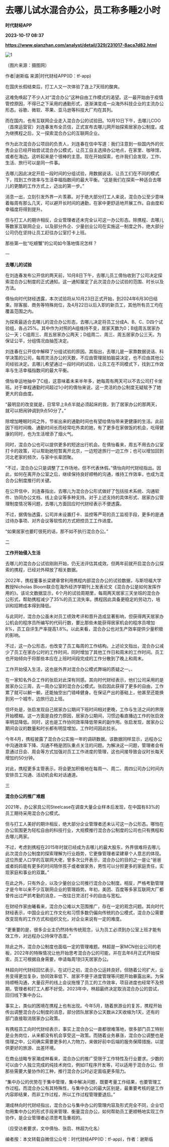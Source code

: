 # 去哪儿试水混合办公，员工称多睡2小时
**时代财经APP**

**2023-10-17 08:37**

**https://www.qianzhan.com/analyst/detail/329/231017-8aca7d82.html**

![1](https://img3.qianzhan.com/news/202310/17/20231017-8f2a6a5fbbc4d81f_760x5000.jpg)

（图片来源：摄图网）

作者|谢斯临 来源|时代财经APP(ID：tf-app)

在国庆长假结束后，打工人又一次体验了连上7天班的酸爽。

这难免唤起了不少人对“混合办公”这种自由工作模式的渴望。这一最开始由于疫情管控原因，不得已之下采用的通勤形式，逐渐演变成一众海外科技企业的主流办公形态。谷歌、微软、苹果、亚马逊等科技大厂均在其列。

而在国内，也有互联网企业走入混合办公的试验田。10月10日下午，去哪儿COO（首席运营官）刘连春发布全员信，正式宣布去哪儿网开始探索居家办公制度。成为继携程之后，又一探索混合办公的互联网企业。

作为此次混合办公项目的负责人，刘连春在信中写道：我们注意到一些国内外的优秀企业已经开始尝试混合办公模式，让员工自主选择办公地点，在家里、咖啡馆，或者在海边。这听起来是个很棒的主意。现在开始探索，也许我们会发现，工作、生活、旅行可以是同一件事。

去哪儿因此决定开启一段时间的分组试验，用数据说话，让员工们在不同的模式下，找到工作效率与生活幸福指数间的最大平衡。“这是我们在探索一种适合去哪儿的更酷的工作方式上，迈出的第一步。”

消息一出，立刻引发外界一片羡慕。对于绝大部分打工人来说，混合办公至少意味着每周有那么几天，可以避开长时间的通勤，在家中更舒适地开展工作。自由度和幸福度将得到提升。

但与打工人的期许相反，企业管理者还未完全认可这一办公形态。除携程、去哪儿等数家互联网企业，以及部分外企、少量创业公司在实施这一制度之外，绝大部分公司仍在坚持让员工赶往办公室打卡上班。

那些第一批“吃螃蟹”的公司如今落地情况怎样？

一

**去哪儿的试验**

在刘连春发布公开信的两天前，10月8日下午，去哪儿员工倩怡收到了公司决定探索混合办公制度的正式通知。这一通知厘定了此次混合办公试验的范围、时长以及方法。

倩怡向时代财经透露，本次试验将从10月23日正式开始，到2024年6月30日结束。除客服、商务等特殊岗位，及4月22日以后入职的新员工，其他所有员工均在覆盖范围之内。

为探索最适合去哪儿的混合办公形态，去哪儿决定将员工分成A、B、C、D四个试验组，各占25%。其中作为对照的A组维持不变，居家天数为0；B组周五居家办公一天；C组周三、周五居家办公两天；D组周二、周三、周五居家办公三天。为保证公平，分组情况由抽签决定。

刘连春在公开信中解释了分组试验的原因。其指出，去哪儿是一家靠数据说话、科学决策的公司，每周灵活办公的天数，不应由管理层拍脑袋决定，也不应由其他公司经验决定。去哪儿希望通过一段时间的试验，让员工在不同模式下，找到工作效率与生活幸福指数间的最大平衡。

倩怡幸运地抽中了C组，这意味着未来半年多，她每周有两天可以不去公司打卡坐班。对于单程通勤时间超过1小时的倩怡来说，这一灵活的办公制度无疑赋予了她更大的自由度。

“最明显的改变就是，日常早上8点半就必须起床的我，到了居家办公的那两天，就可以把闹钟调到9点50分了。”

除增加睡眠时间之外，节省出来的通勤时间也有望给倩怡带来更健康的生活。此前因下班时间晚、通勤时间长而经常吃外卖的她，有了更多在家做饭的机会，吃得健康的同时，也为生活增添了烟火气。

同时，混合办公也可以提供更多的短途出行机会。在倩怡看来，周五不用去办公室打卡的政策，可以帮助她短暂离开北京，一边短途旅行一边工作；也可以增加回到河北老家的频次，与家中长辈团聚。

“不过，混合办公只是调整了工作场地，但不代表休假。”倩怡向时代财经指出。因此，如何在离开办公室之后，继续保持良好顺畅的沟通，维持工作效率，也成为混合办公制度推行的关键。

在公开信中，刘连春指出，去哪儿为混合办公形式做好了包括技术系统、沟通软件、协同办公文档、线上会议等多种支持。对于上述支持的具体形式、居家办公管理制度情况等问题，去哪儿方面回应时代财经表示不便透露。

不过，据倩怡透露，公司并未设置打卡、监控等严苛的员工监视手段，更多的是通过待办事项、对齐会议等软性的方式把控员工工作进度。

“如果居家也要盯很死的话，那不如不执行混合办公。”

二

**工作开始侵入生活**

去哪儿的混合办公试验刚刚开始，仍无法评估其成效。但两年前就开启混合办公探索的携程，已经对外释放了相关数据。

2022年，携程董事长梁建章曾利用携程内部混合办公的试验数据，与斯坦福大学教授Nicholas Bloom联合在海外经济学期刊上发表论文《混合办公是如何发挥作用的》。该论文数据显示，6个月的试验周期里，每周两天居家三天坐班的混合办公形式，帮助携程减少了35%的员工流失率。携程因此具备更稳定的劳动力，培训和招聘成本得到降低。

与此同时，混合办公虽未对员工绩效考评和晋升造成显著影响，但获得两天居家办公机会的程序员所编写的代码行数，要比那些未能获得居家机会的程序员增加8%，员工自评生产率提高1.8%。以此来看，混合办公也对生产效率提供少量积极的影响。

不过，这一办公形态，也改变了员工每周的工作结构。上述论文指出，混合办公减少了员工在家办公时的工作时间，同时增加了其他工作日和周末的工作时间。员工也开始倾向于将那些本应在上班时间段完成的工作分散到了晚上和周末。

工作开始侵入生活，这也是外界对混合办公模式弊端的质疑之一。、

在一家知名外企工作的张启对此深有同感。其向时代财经表示，他们公司采用的是居家办公三周，去一周办公室的混合办公模式。张启因此获得了更多的自由，工作累了就可以躺一躺，还能抽空出门错峰健身。在保证产出的基础上，他甚至还能换到另一个城市，边旅行边上班。

但坏处是，张启发现自己居家办公期间下班时间相对更晚，工作与生活之间的界限开始模糊。这一方面是自控力原因，居家办公期间，习惯边看直播边工作的张启效率明显降低。同时，这也是工作协同效率降低带来的副作用。张启发现，居家办公期间会议的数量和时长都有明显增加，工作时间因此拉长。

今年4月，携程披露了混合办公实施一年的调研数据。该数据同样显示，远程办公中沟通效率下降、沟通不畅是团队重点关注的问题。为解决这一问题，管理者会有意通过日会、周会等方式加强对员工工作进度的管理，这也间接导致会议时长每天增加约50分钟。

对此，携程更多主管表示，将会更加积极地在每周一、周二、周四公司办公时间内安排员工沟通、活动机会和对话通道。

三

**混合办公的推广难题**

2021年，办公家具公司Steelcase在调查大量企业样本后发现，在中国有83%的员工期待采用混合办公模式。

但与打工人美好的期许相反，绝大部分企业管理者还未认可这一办公形态。哪怕在办公氛围更为轻松自由的科技行业，大规模推行混合办公制度的公司也只有携程和去哪儿两家。

不过，考虑到携程在2015年时就已经成为去哪儿的最大股东，外界很难将去哪儿此次混合办公制度的探索理解为行业趋势，它更像管理者梁建章个人意志的体现。这位热爱人口学的互联网大佬，曾多次公开表示，混合办公的目的之一是让“爸爸或者妈妈能有更多的时间陪伴孩子或者做家务，男性可以分担更多的家庭责任，实现家庭和事业的双赢。”

在此之外，只有外企，以及少量创业公司推行混合办公制度。相反，严格考勤管理才是今年以来不少互联网企业的管理趋势。年初，美团、百度等多家互联网大厂都曾传出过严抓考勤的消息，一改往日灵活打卡的自由与宽松。

在财经作家由曦看来，混合办公难以大范围推广，存在一定的观念问题。其向时代财经表示，中国企业的工作文化和习惯多数仍偏向传统的办公模式，混合办公需要改变现有的工作方式和组织文化，对企业来说有一定的难度。

“更重要的是，很多企业主仍然持有传统观念，认为员工必须到办公室上班才能有效工作，对远程办公持保守态度。”

除此之外，混合办公制度也面临一定的管理难题。林超是一家MCN创业公司的老板，2022年的特殊情况让他开始思考混合办公的可能，并在去年6月正式开始探索，员工可根据自身需要，申请每周1到3天居家办公。

林超向时代财经回忆表示，在试行之初，混合办公运转良好。但随着公司扩大，业务变得更加复杂，协同效率低下、居家不便于进度管理等问题开始暴露出来。为保持顺畅沟通，大量召开的线上会议拖慢了员工的工作效率，项目进度也经常不及预期，管理者和打工人都不好受。2023年中，林超最终决定取消混合办公的尝试，回归线下集中办公。

事实上，类似的困境在携程上也有出现。今年5月，随着旅游业的复苏，携程开始传出调整混合办公制度的消息，部分团队居家办公天数从2天收缩为1天，还有的部门直接取消居家办公政策。

有携程员工向时代财经表示，事实上混合办公一直都很难落地，很多部门员工特别是业务岗位，从来都没有机会享受这一政策。而随着业务暴涨，混合办公调整也是情理之中，公司确实需要更多的人力物力，来做好前中后端的服务保障措施，以提供更好的旅游、出差环境。

在商业战略专家潮成林看来，混合办公的推广受限于工作特性及行业要求。少数的可以由个人独立完成的纯技术岗位，例如IT程序开发等，可以适用于混合办公。但那些需要大量协作的工种，推行混合办公时必定面临更多阻力。

“集中办公的优势在于集中管理，集中解决问题，既要考量工作结果，也要管理工作过程。而混合办公有其特殊性，与集中办公的最大区别是，最重要考核的是工作内容即结果，而非工作过程，所以工作过程管理要退后。”

潮成林向时代财经指出，混合办公与集中办公的管理内容及形式完全不同，企业切勿用集中办公的形式手段来管理、衡量混合办公。如何帮助员工更顺畅地实现工作协作，是企业管理者必须思考及重视的。

（应受访者要求，文中倩怡、张启、林超为化名）

编者按：本文转载自微信公众号：时代财经APP(ID：tf-app)，作者：谢斯临